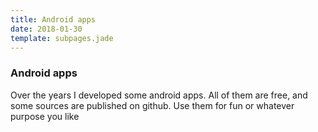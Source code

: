 ```yaml
---
title: Android apps
date: 2018-01-30
template: subpages.jade
---
```


### Android apps

Over the years I developed some android apps.  All of them are free, and some sources are published on github. Use them for fun or whatever purpose you like


